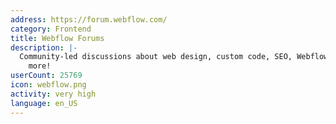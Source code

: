 ```yaml
---
address: https://forum.webflow.com/
category: Frontend
title: Webflow Forums
description: |-
  Community-led discussions about web design, custom code, SEO, Webflow features and
    more!
userCount: 25769
icon: webflow.png
activity: very high
language: en_US
---
```

